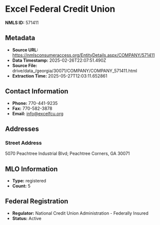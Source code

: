 # Excel Federal Credit Union

**NMLS ID:** 571411

## Metadata
- **Source URL:** https://nmlsconsumeraccess.org/EntityDetails.aspx/COMPANY/571411
- **Data Timestamp:** 2025-02-26T22:07:51.490Z
- **Source File:** drive/data_/georgia/30071/COMPANY/COMPANY_571411.html
- **Extraction Time:** 2025-05-27T12:03:11.652861

## Contact Information
- **Phone:** 770-441-9235
- **Fax:** 770-582-3878
- **Email:** info@excelfcu.org

## Addresses
### Street Address
5070 Peachtree Industrial Blvd; Peachtree Corners, GA 30071

## MLO Information
- **Type:** registered
- **Count:** 5

## Federal Registration
- **Regulator:** National Credit Union Administration - Federally Insured
- **Status:** Active
